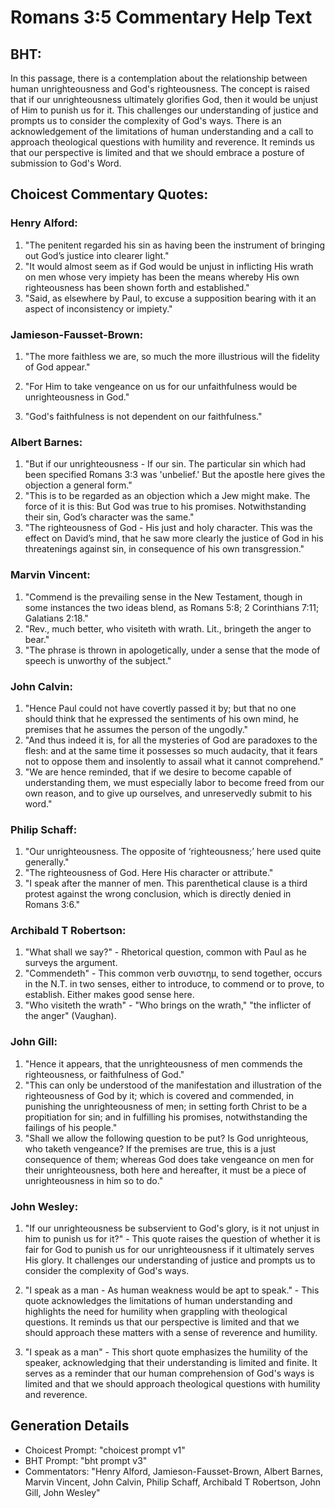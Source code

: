 # Romans 3:5 Commentary Help Text

## BHT:
In this passage, there is a contemplation about the relationship between human unrighteousness and God's righteousness. The concept is raised that if our unrighteousness ultimately glorifies God, then it would be unjust of Him to punish us for it. This challenges our understanding of justice and prompts us to consider the complexity of God's ways. There is an acknowledgement of the limitations of human understanding and a call to approach theological questions with humility and reverence. It reminds us that our perspective is limited and that we should embrace a posture of submission to God's Word.

## Choicest Commentary Quotes:
### Henry Alford:
1. "The penitent regarded his sin as having been the instrument of bringing out God’s justice into clearer light."
2. "It would almost seem as if God would be unjust in inflicting His wrath on men whose very impiety has been the means whereby His own righteousness has been shown forth and established."
3. "Said, as elsewhere by Paul, to excuse a supposition bearing with it an aspect of inconsistency or impiety."

### Jamieson-Fausset-Brown:
1. "The more faithless we are, so much the more illustrious will the fidelity of God appear." 

2. "For Him to take vengeance on us for our unfaithfulness would be unrighteousness in God." 

3. "God's faithfulness is not dependent on our faithfulness."

### Albert Barnes:
1. "But if our unrighteousness - If our sin. The particular sin which had been specified Romans 3:3 was 'unbelief.' But the apostle here gives the objection a general form."
2. "This is to be regarded as an objection which a Jew might make. The force of it is this: But God was true to his promises. Notwithstanding their sin, God’s character was the same."
3. "The righteousness of God - His just and holy character. This was the effect on David’s mind, that he saw more clearly the justice of God in his threatenings against sin, in consequence of his own transgression."

### Marvin Vincent:
1. "Commend is the prevailing sense in the New Testament, though in some instances the two ideas blend, as Romans 5:8; 2 Corinthians 7:11; Galatians 2:18." 
2. "Rev., much better, who visiteth with wrath. Lit., bringeth the anger to bear." 
3. "The phrase is thrown in apologetically, under a sense that the mode of speech is unworthy of the subject."

### John Calvin:
1. "Hence Paul could not have covertly passed it by; but that no one should think that he expressed the sentiments of his own mind, he premises that he assumes the person of the ungodly."
2. "And thus indeed it is, for all the mysteries of God are paradoxes to the flesh: and at the same time it possesses so much audacity, that it fears not to oppose them and insolently to assail what it cannot comprehend."
3. "We are hence reminded, that if we desire to become capable of understanding them, we must especially labor to become freed from our own reason, and to give up ourselves, and unreservedly submit to his word."

### Philip Schaff:
1. "Our unrighteousness. The opposite of ‘righteousness;’ here used quite generally."
2. "The righteousness of God. Here His character or attribute."
3. "I speak after the manner of men. This parenthetical clause is a third protest against the wrong conclusion, which is directly denied in Romans 3:6."

### Archibald T Robertson:
1. "What shall we say?" - Rhetorical question, common with Paul as he surveys the argument.
2. "Commendeth" - This common verb συνιστημ, to send together, occurs in the N.T. in two senses, either to introduce, to commend or to prove, to establish. Either makes good sense here.
3. "Who visiteth the wrath" - "Who brings on the wrath," "the inflicter of the anger" (Vaughan).

### John Gill:
1. "Hence it appears, that the unrighteousness of men commends the righteousness, or faithfulness of God."
2. "This can only be understood of the manifestation and illustration of the righteousness of God by it; which is covered and commended, in punishing the unrighteousness of men; in setting forth Christ to be a propitiation for sin; and in fulfilling his promises, notwithstanding the failings of his people."
3. "Shall we allow the following question to be put? Is God unrighteous, who taketh vengeance? If the premises are true, this is a just consequence of them; whereas God does take vengeance on men for their unrighteousness, both here and hereafter, it must be a piece of unrighteousness in him so to do."

### John Wesley:
1. "If our unrighteousness be subservient to God's glory, is it not unjust in him to punish us for it?" - This quote raises the question of whether it is fair for God to punish us for our unrighteousness if it ultimately serves His glory. It challenges our understanding of justice and prompts us to consider the complexity of God's ways.

2. "I speak as a man - As human weakness would be apt to speak." - This quote acknowledges the limitations of human understanding and highlights the need for humility when grappling with theological questions. It reminds us that our perspective is limited and that we should approach these matters with a sense of reverence and humility.

3. "I speak as a man" - This short quote emphasizes the humility of the speaker, acknowledging that their understanding is limited and finite. It serves as a reminder that our human comprehension of God's ways is limited and that we should approach theological questions with humility and reverence.


## Generation Details
- Choicest Prompt: "choicest prompt v1"
- BHT Prompt: "bht prompt v3"
- Commentators: "Henry Alford, Jamieson-Fausset-Brown, Albert Barnes, Marvin Vincent, John Calvin, Philip Schaff, Archibald T Robertson, John Gill, John Wesley"
